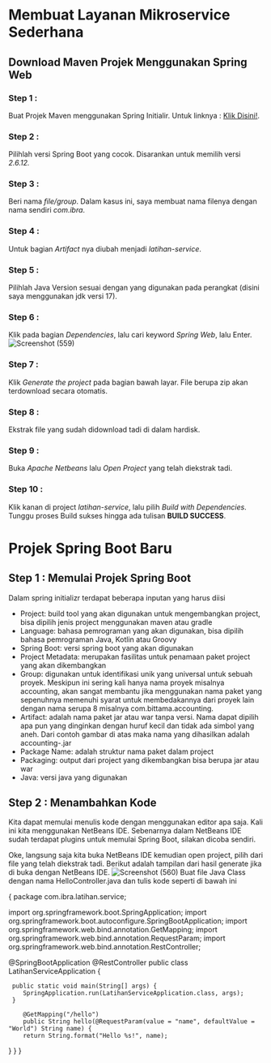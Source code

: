 # Membuat Layanan Mikroservice Sederhana
## Download Maven Projek Menggunakan Spring Web
### Step 1 :
Buat Projek Maven menggunakan Spring Initialir. Untuk linknya : [Klik Disini!](https://start.spring.io/).
### Step 2 :
Pilihlah versi Spring Boot yang cocok. Disarankan untuk memilih versi  _2.6.12._
### Step 3 :
Beri nama _file/group_. Dalam kasus ini, saya membuat nama filenya dengan nama sendiri _com.ibra_.
### Step 4 :
Untuk bagian _Artifact_ nya diubah menjadi _latihan-service_.
### Step 5 :
Pilihlah Java Version sesuai dengan yang digunakan pada perangkat 
(disini saya menggunakan jdk versi 17).
### Step 6 :
Klik pada bagian _Dependencies_, lalu cari keyword *Spring Web*, lalu Enter. ![Screenshot (559)](https://user-images.githubusercontent.com/113502572/192134105-9ca1f7a2-9f12-4cf0-beb5-bb49fe878b9f.png)
### Step 7 :
Klik _Generate the project_ pada bagian bawah layar. File berupa zip akan terdownload secara otomatis.
### Step 8 :
Ekstrak file yang sudah didownload tadi di dalam hardisk.
### Step 9 :
Buka *Apache Netbeans* lalu _Open Project_ yang telah diekstrak tadi.
### Step 10 :
Klik kanan di project *latihan-service*, lalu pilih _Build with Dependencies_. Tunggu proses Build sukses hingga ada tulisan **BUILD SUCCESS**.

# Projek Spring Boot Baru
## Step 1 : Memulai Projek Spring Boot
Dalam spring initializr terdapat beberapa inputan yang harus diisi

* Project: build tool yang akan digunakan untuk mengembangkan project, bisa dipilih jenis project menggunakan maven atau gradle
* Language: bahasa pemrograman yang akan digunakan, bisa dipilih bahasa pemrograman Java, Kotlin atau Groovy
* Spring Boot: versi spring boot yang akan digunakan
* Project Metadata: merupakan fasilitas untuk penamaan paket project yang akan dikembangkan
* Group: digunakan untuk identifikasi unik yang universal untuk sebuah proyek. Meskipun ini sering kali hanya nama proyek misalnya accounting, akan sangat membantu jika menggunakan nama paket yang sepenuhnya memenuhi syarat untuk membedakannya dari proyek lain dengan nama serupa 8 misalnya com.bittama.accounting.
* Artifact: adalah nama paket jar atau war tanpa versi. Nama dapat dipilih apa pun yang dinginkan dengan huruf kecil dan tidak ada simbol yang aneh. Dari contoh gambar di atas maka nama yang dihasilkan adalah accounting-<versi>.jar
* Package Name: adalah struktur nama paket dalam project
* Packaging: output dari project yang dikembangkan bisa berupa jar atau war
* Java: versi java yang digunakan
## Step 2 : Menambahkan Kode
Kita dapat memulai menulis kode dengan menggunakan editor apa saja. Kali ini kita menggunakan NetBeans IDE. Sebenarnya dalam NetBeans IDE sudah terdapat plugins untuk memulai Spring Boot, silakan dicoba sendiri.

Oke, langsung saja kita buka NetBeans IDE kemudian open project, pilih dari file yang telah diekstrak tadi. Berikut adalah tampilan dari hasil generate jika di buka dengan NetBeans IDE.
![Screenshot (560)](https://user-images.githubusercontent.com/113502572/192134797-69672f63-eef2-4999-8866-aadd595b2167.png)
Buat file Java Class dengan nama HelloController.java dan tulis kode seperti di bawah ini
 
{  package com.ibra.latihan.service;

  import org.springframework.boot.SpringApplication;
  import org.springframework.boot.autoconfigure.SpringBootApplication;
  import org.springframework.web.bind.annotation.GetMapping;
  import org.springframework.web.bind.annotation.RequestParam;
  import org.springframework.web.bind.annotation.RestController;

  @SpringBootApplication
  @RestController
  public class LatihanServiceApplication {

	 public static void main(String[] args) {
		SpringApplication.run(LatihanServiceApplication.class, args);
	 }
        
        @GetMapping("/hello")
        public String hello(@RequestParam(value = "name", defaultValue = "World") String name) {
        return String.format("Hello %s!", name);
  }
  }
}

